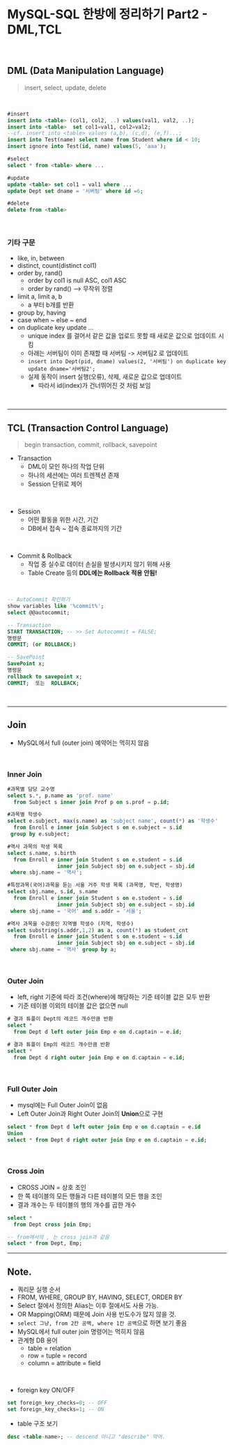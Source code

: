 # MySQL-SQL 한방에 정리하기 Part2 - DML,TCL

<br>

## DML (Data Manipulation Language)

> insert, select, update, delete

<br>

```sql
#insert
insert into <table> (col1, col2, ..) values(val1, val2, ..);
insert into <table>  set col1=val1, col2=val2;
--cf. insert into <table> values (a,b), (c,d), (e,f)...;
insert into Test(name) select name from Student where id < 10;
insert ignore into Test(id, name) values(5, 'aaa');

#select
select * from <table> where ...

#update
update <table> set col1 = val1 where ...
update Dept set dname = '서버팀' where id =6;

#delete
delete from <table>
```

<br>

### 기타 구문

- like, in, between
- distinct, count(distinct col1)
- order by, rand()
  - order by col1 is null ASC, col1 ASC
  - order by rand() --> 무작위 정렬
- limit a, limit a, b
  - a 부터 b개를 반환
- group by, having
- case when ~ else ~ end
- on duplicate key update ...
  - unique index 를 걸어서 같은 값을 업로드 못할 때 새로운 값으로 업데이트 시킴
  - 아래는 서버팀이 이미 존재할 때 서버팀 -> 서버팀2 로 업데이트
  - `insert into Dept(pid, dname) values(2, '서버팀') on duplicate key update dname='서버팀2';`
  - 실제 동작이 insert 실행(오류), 삭제, 새로운 값으로 업데이트
    - 따라서 id(index)가 건너뛰어진 것 처럼 보임

<br>

---

## TCL (Transaction Control Language)

> begin transaction, commit, rollback, savepoint

- Transaction
  - DML이 모인 하나의 작업 단위
  - 하나의 세션에는 여러 트렌젝션 존재
  - Session 단위로 제어

<br>

- Session
  - 어떤 활동을 위한 시간, 기간
  - DB에서 접속 ~ 접속 종료까지의 기간

<br>

- Commit & Rollback
  - 작업 중 실수로 데이터 손실을 발생시키지 않기 위해 사용
  - Table Create 등의 **DDL에는 Rollback 적용 안됨!**

<br>

```sql
-- AutoCommit 확인하기
show variables like '%commit%';
select @@autocommit;

-- Transaction
START TRANSACTION; -- >> Set Autocommit = FALSE;
명령문
COMMIT; (or ROLLBACK;)

-- SavePoint
SavePoint x;
명령문
rollback to savepoint x;
COMMIT;  또는  ROLLBACK;
```

<br>

---

## Join

- MySQL에서 full (outer join) 예약어는 먹히지 않음

<br>

### Inner Join

```sql
#과목별 담당 교수명
select s.*, p.name as 'prof. name'
  from Subject s inner join Prof p on s.prof = p.id;

#과목별 학생수
select e.subject, max(s.name) as 'subject name', count(*) as '학생수'
  from Enroll e inner join Subject s on e.subject = s.id
 group by e.subject;

#역사 과목의 학생 목록
select s.name, s.birth
  from Enroll e inner join Student s on e.student = s.id
                inner join Subject sbj on e.subject = sbj.id
 where sbj.name = '역사';

#특정과목(국어)과목을 듣는 서울 거주 학생 목록 (과목명, 학번, 학생명)
select sbj.name, s.id, s.name
  from Enroll e inner join Student s on e.student = s.id
                inner join Subject sbj on e.subject = sbj.id
 where sbj.name = '국어' and s.addr = '서울';

#역사 과목을 수강중인 지역별 학생수 (지역, 학생수)
select substring(s.addr,1,2) as a, count(*) as student_cnt
  from Enroll e inner join Student s on e.student = s.id
                inner join Subject sbj on e.subject = sbj.id
 where sbj.name = '역사' group by a;
```

<br>

### Outer Join

- left, right 기준에 따라 조건(where)에 해당하는 기준 테이블 값은 모두 반환
- 기준 테이블 이외의 테이블 값은 없으면 null

```sql
# 결과 튜플이 Dept의 레코드 개수만큼 반환
select *
  from Dept d left outer join Emp e on d.captain = e.id;

# 결과 튜플이 Emp의 레코드 개수만큼 반환
select *
  from Dept d right outer join Emp e on d.captain = e.id;
```

<br>

### Full Outer Join

- mysql에는 Full Outer Join이 없음
- Left Outer Join과 Right Outer Join의 **Union**으로 구현

```sql
select * from Dept d left outer join Emp e on d.captain = e.id
Union
select * from Dept d right outer join Emp e on d.captain = e.id;
```

<br>

### Cross Join

- CROSS JOIN = 상호 조인
- 한 쪽 테이블의 모든 행들과 다른 테이블의 모든 행을 조인
- 결과 개수는 두 테이블의 행의 개수를 곱한 개수

```sql
select *
  from Dept cross join Emp;

-- from에서의 , 는 cross join과 같음
select * from Dept, Emp;
```

---

## Note.

- 쿼리문 실행 순서
- FROM, WHERE, GROUP BY, HAVING, SELECT, ORDER BY
- Select 절에서 정의한 Alias는 이후 절에서도 사용 가능.
- OR Mapping(ORM) 때문에 Join 사용 빈도수가 많지 않을 것.
- `select 그냥, from 2칸 공백, where 1칸 공백`으로 하면 보기 좋음
- MySQL에서 full outer join 명령어는 먹히지 않음
- 관계형 DB 용어
  - table = relation
  - row = tuple = record
  - column = attribute = field

<br>

- foreign key ON/OFF

```sql
set foreign_key_checks=0; -- OFF
set foreign_key_checks=1; -- ON
```

- table 구조 보기

```sql
desc <table-name>; -- descend 아니고 "describe" 약어.
```
